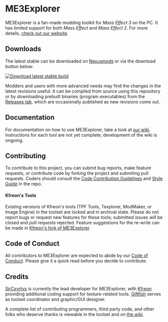 # ME3Explorer

ME3Explorer is a fan-made modding toolkit for _Mass Effect 3_ on the PC. It has limited support for both _Mass Effect_ and _Mass Effect 2_. For more details, [check out our website](http://me3explorer.github.io/).

## Downloads
The latest stable can be downloaded on [Nexusmods](http://www.nexusmods.com/masseffect3/mods/409/?) or via the download button below:

[![Download latest stable build](https://raw.github.com/me3explorer/me3explorer/resources/downloadbutton.png)](https://github.com/ME3Explorer/ME3Explorer/releases/latest)

Modders and users with more advanced needs may find the changes in the latest revisions useful. It can be compiled from source using this repository or by downloading prebuilt binaries (program executables) from the [Releases tab](https://github.com/ME3Explorer/ME3Explorer/releases), which are occasionally published as new revisions come out.

## Documentation
For documentation on how to use ME3Explorer, take a look at [our wiki](http://me3explorer.wikia.com). Instructions for each tool are not yet complete; development of the wiki is ongoing.

## Contributing
To contribute to this project, you can submit bug reports, make feature requests, or contribute code by forking the project and submiting pull requests. Coders should consult the [Code Contribution Guidelines](https://github.com/ME3Explorer/ME3Explorer/blob/Beta/CodeContributionGuidelines.md) and [Style Guide](https://github.com/ME3Explorer/ME3Explorer/blob/Beta/STYLEGUIDE.md)  in the repo. 

#### Kfreon's Tools
Existing versions of Kfreon's tools (TPF Tools, Texplorer, ModMaker, or Image Engine) in the toolset are locked and in archival state. Please do not report bugs or request new features for these tools; submitted issues will be closed and pull requests rejected. Feature suggestions for the re-write can be made in [Kfreon's fork of ME3Explorer](https://github.com/KFreon/KFreons-ME3Explorer).

## Code of Conduct
All contributors to ME3Explorer are expected to abide by our [Code of Conduct](https://github.com/ME3Explorer/ME3Explorer/blob/Beta/CodeofConduct.md). Please give it a quick read before you decide to contribute.

## Credits
[SirCxyrtyx](https://github.com/SirCxyrtyx) is currently the lead developer for ME3Explorer, with [Kfreon](https://github.com/KFreon) providing additional coding support for texture-related tools. [Giftfish](https://github.com/giftfish) serves as toolset coordinator and graphic/GUI designer.

A complete list of contributing programmers, third party code, and other folks who deserve thanks is viewable in the toolset and on [the wiki](http://me3explorer.wikia.com/wiki/About_Us).  
